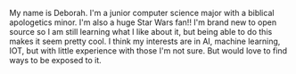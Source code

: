 My name is Deborah. I'm a junior computer science major with a biblical apologetics minor. I'm also a huge Star Wars fan!! I'm brand new to open source so I am still learning what I like about it, but being able to do this makes it seem pretty cool. I think my interests are in AI, machine learning, IOT, but with little experience with those I'm not sure. But would love to find ways to be exposed to it.